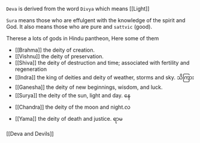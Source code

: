 `Deva` is derived from the word `Divya` which means [[Light]]

`Sura` means those who are effulgent with the knowledge of the spirit and God. It also means those who are pure and `sattvic` (good). 

Therese a lots of gods in Hindu pantheon, Here some of them
- [[Brahma]] the deity of creation.
- [[Vishnu]] the deity of preservation.
- [[Shiva]] the deity of destruction and time; associated with fertility and regeneration
- [[Indra]] the king of deities and deity of weather, storms and sky. သိကြား
- [[Ganesha]] the deity of new beginnings, wisdom, and luck.
- [[Surya]] the deity of the sun, light and day. နေ
- [[Chandra]] the deity of the moon and night.လ
- [[Yama]] the deity of death and justice. ရာမ


[[Deva and Devils]]